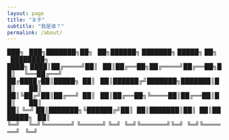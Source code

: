 ```yaml
---
layout: page
title: "关于"
subtitle: "我是谁？"
permalink: /about/
---
```




███╗&nbsp;&nbsp;&nbsp;███╗███████╗██╗&nbsp;&nbsp;&nbsp;██╗██████╗&nbsp;███████╗&nbsp;█████╗&nbsp;██╗&nbsp;&nbsp;&nbsp;&nbsp;&nbsp;████████╗
████╗&nbsp;████║██╔════╝██║&nbsp;&nbsp;&nbsp;██║██╔══██╗██╔════╝██╔══██╗██║&nbsp;&nbsp;&nbsp;&nbsp;&nbsp;╚══██╔══╝
██╔████╔██║█████╗&nbsp;&nbsp;██║&nbsp;&nbsp;&nbsp;██║██████╔╝███████╗███████║██║&nbsp;&nbsp;&nbsp;&nbsp;&nbsp;&nbsp;&nbsp;&nbsp;██║   
██║╚██╔╝██║██╔══╝&nbsp;&nbsp;██║&nbsp;&nbsp;&nbsp;██║██╔══██╗╚════██║██╔══██║██║&nbsp;&nbsp;&nbsp;&nbsp;&nbsp;&nbsp;&nbsp;&nbsp;██║   
██║&nbsp;╚═╝&nbsp;██║███████╗╚██████╔╝██║&nbsp;&nbsp;██║███████║██║&nbsp;&nbsp;██║███████╗&nbsp;&nbsp;&nbsp;██║   
╚═╝&nbsp;&nbsp;&nbsp;&nbsp;&nbsp;╚═╝╚══════╝&nbsp;╚═════╝&nbsp;╚═╝&nbsp;&nbsp;╚═╝╚══════╝╚═╝&nbsp;&nbsp;╚═╝╚══════╝&nbsp;&nbsp;&nbsp;╚═╝   
                                                                     


                                                                     



